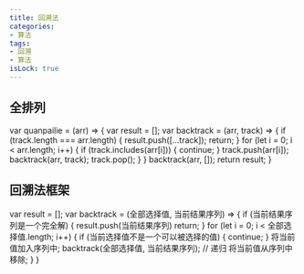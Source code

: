 ```yaml
---
title: 回溯法
categories:
- 算法
tags:
- 回溯
- 算法
isLock: true
---
```


## 全排列
var quanpailie = (arr) => {
  var result = [];
  var backtrack = (arr, track) => {
    if (track.length === arr.length) {
      result.push([...track]);
      return;
    }
    for (let i = 0; i < arr.length; i++) {
      if (track.includes(arr[i])) {
        continue;
      }
      track.push(arr[i]);
      backtrack(arr, track);
      track.pop();
    }
  }
  backtrack(arr, []);
  return result;
}


## 回溯法框架

var result = [];
var backtrack = (全部选择值, 当前结果序列) => {
  if (当前结果序列是一个完全解) {
    result.push(当前结果序列)
    return;
  }
  for (let i = 0; i < 全部选择值.length; i++) {
    if (当前选择值不是一个可以被选择的值) {
      continue;
    }
    将当前值加入序列中;
    backtrack(全部选择值, 当前结果序列);   // 递归
    将当前值从序列中移除;
  }
}